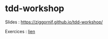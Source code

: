# tdd-workshop

Slides : https://ziggornif.github.io/tdd-workshop/

Exercices : [lien](https://bit.ly/4bi1SwJ)
